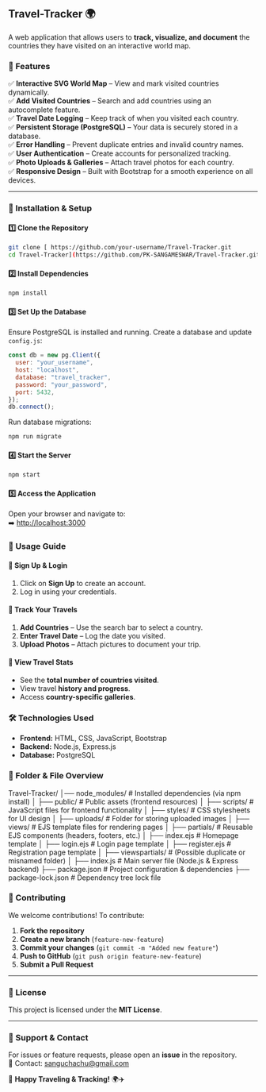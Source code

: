 
## **Travel-Tracker** 🌍  
A web application that allows users to **track, visualize, and document** the countries they have visited on an interactive world map.  



### **🌟 Features**  
✅ **Interactive SVG World Map** – View and mark visited countries dynamically.  
✅ **Add Visited Countries** – Search and add countries using an autocomplete feature.  
✅ **Travel Date Logging** – Keep track of when you visited each country.  
✅ **Persistent Storage (PostgreSQL)** – Your data is securely stored in a database.  
✅ **Error Handling** – Prevent duplicate entries and invalid country names.  
✅ **User Authentication** – Create accounts for personalized tracking.  
✅ **Photo Uploads & Galleries** – Attach travel photos for each country.  
✅ **Responsive Design** – Built with Bootstrap for a smooth experience on all devices.  

---

### **🚀 Installation & Setup**  

#### **1️⃣ Clone the Repository**  
```sh
git clone [ https://github.com/your-username/Travel-Tracker.git  
cd Travel-Tracker](https://github.com/PK-SANGAMESWAR/Travel-Tracker.git)
```

#### **2️⃣ Install Dependencies**  
```sh
npm install
```

#### **3️⃣ Set Up the Database**  
Ensure PostgreSQL is installed and running. Create a database and update `config.js`:  
```js
const db = new pg.Client({
  user: "your_username",
  host: "localhost",
  database: "travel_tracker",
  password: "your_password",
  port: 5432,
});
db.connect();
```

Run database migrations:  
```sh
npm run migrate
```

#### **4️⃣ Start the Server**  
```sh
npm start
```

#### **5️⃣ Access the Application**  
Open your browser and navigate to:  
➡️  [http://localhost:3000](http://localhost:3000)  


### **📌 Usage Guide**  

#### **🔹 Sign Up & Login**  
1. Click on **Sign Up** to create an account.  
2. Log in using your credentials.  

#### **🔹 Track Your Travels**  
1. **Add Countries** – Use the search bar to select a country.  
2. **Enter Travel Date** – Log the date you visited.  
3. **Upload Photos** – Attach pictures to document your trip.  

#### **🔹 View Travel Stats**  
- See the **total number of countries visited**.  
- View travel **history and progress**.  
- Access **country-specific galleries**.  



### **🛠 Technologies Used**  
- **Frontend:** HTML, CSS, JavaScript, Bootstrap  
- **Backend:** Node.js, Express.js  
- **Database:** PostgreSQL

 ### 📂 Folder & File Overview
 Travel-Tracker/
│── node_modules/        # Installed dependencies (via npm install)
│
├── public/              # Public assets (frontend resources)
│   ├── scripts/         # JavaScript files for frontend functionality
│   ├── styles/          # CSS stylesheets for UI design
│   ├── uploads/         # Folder for storing uploaded images
│
├── views/               # EJS template files for rendering pages
│   ├── partials/        # Reusable EJS components (headers, footers, etc.)
│   ├── index.ejs        # Homepage template
│   ├── login.ejs        # Login page template
│   ├── register.ejs     # Registration page template
│   ├── viewspartials/   # (Possible duplicate or misnamed folder)
│
├── index.js             # Main server file (Node.js & Express backend)
├── package.json         # Project configuration & dependencies
├── package-lock.json    # Dependency tree lock file

 

### **📝 Contributing**  
We welcome contributions! To contribute:  
1. **Fork the repository**  
2. **Create a new branch** (`feature-new-feature`)  
3. **Commit your changes** (`git commit -m "Added new feature"`)  
4. **Push to GitHub** (`git push origin feature-new-feature`)  
5. **Submit a Pull Request**  

---

### **📄 License**  
This project is licensed under the **MIT License**.  

---

### **💬 Support & Contact**  
For issues or feature requests, please open an **issue** in the repository.  
📧 Contact: sanguchachu@gmail.com  

🚀 **Happy Traveling & Tracking!** 🌍✈️  


